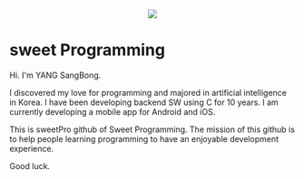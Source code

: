 <div align=center>
	<img src="https://capsule-render.vercel.app/api?type=waving&color=auto&height=200&section=header&text=sweet%20Programming&fontSize=90" />	
</div>

# sweet Programming

Hi. I'm YANG SangBong.

I discovered my love for programming and majored in artificial intelligence in Korea. 
I have been developing backend SW using C for 10 years. I am currently developing a mobile app for Android and iOS.

This is sweetPro github of Sweet Programming.
The mission of this github is to help people learning programming to have an enjoyable development experience.

Good luck.
